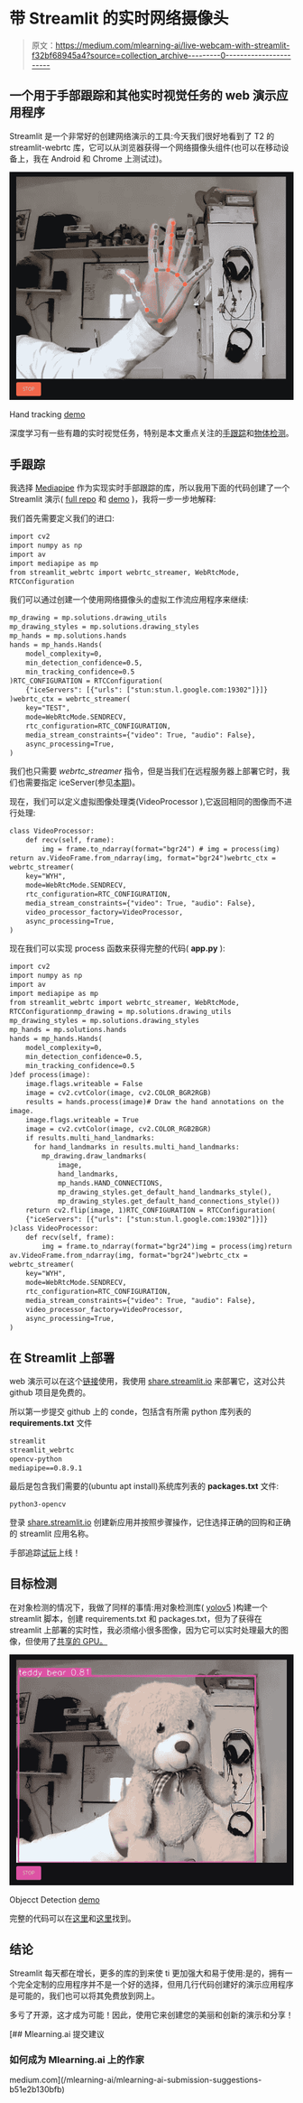 # 带 Streamlit 的实时网络摄像头

> 原文：<https://medium.com/mlearning-ai/live-webcam-with-streamlit-f32bf68945a4?source=collection_archive---------0----------------------->

## 一个用于手部跟踪和其他实时视觉任务的 web 演示应用程序

Streamlit 是一个非常好的创建网络演示的工具:今天我们很好地看到了 T2 的 streamlit-webrtc 库，它可以从浏览器获得一个网络摄像头组件(也可以在移动设备上，我在 Android 和 Chrome 上测试过)。

![](img/1845042a3bebb36fcead3be976f299bf.png)

Hand tracking [demo](https://share.streamlit.io/nicolalandro/hand_tracking_streamlit/main/app.py)

深度学习有一些有趣的实时视觉任务，特别是本文重点关注的[手跟踪](https://z-uo.medium.com/hand-tracking-with-opencv-and-mediapipe-on-python-991dfae615d6)和[物体检测](/ml-research-lab/what-is-object-detection-51f9d872ece7)。

## 手跟踪

我选择 [Mediapipe](https://google.github.io/mediapipe/solutions/hands) 作为实现实时手部跟踪的库，所以我用下面的代码创建了一个 Streamlit 演示( [full repo](https://github.com/nicolalandro/hand_tracking_streamlit) 和 [demo](https://share.streamlit.io/nicolalandro/hand_tracking_streamlit/main/app.py) )，我将一步一步地解释:

我们首先需要定义我们的进口:

```
import cv2
import numpy as np
import av
import mediapipe as mp
from streamlit_webrtc import webrtc_streamer, WebRtcMode, RTCConfiguration
```

我们可以通过创建一个使用网络摄像头的虚拟工作流应用程序来继续:

```
mp_drawing = mp.solutions.drawing_utils
mp_drawing_styles = mp.solutions.drawing_styles
mp_hands = mp.solutions.hands
hands = mp_hands.Hands(
    model_complexity=0,
    min_detection_confidence=0.5,
    min_tracking_confidence=0.5
)RTC_CONFIGURATION = RTCConfiguration(
    {"iceServers": [{"urls": ["stun:stun.l.google.com:19302"]}]}
)webrtc_ctx = webrtc_streamer(
    key="TEST",
    mode=WebRtcMode.SENDRECV,
    rtc_configuration=RTC_CONFIGURATION,
    media_stream_constraints={"video": True, "audio": False},
    async_processing=True,
)
```

我们也只需要 *webrtc_streamer* 指令，但是当我们在远程服务器上部署它时，我们也需要指定 iceServer(参见[本期](https://github.com/whitphx/streamlit-webrtc/issues/832))。

现在，我们可以定义虚拟图像处理类(VideoProcessor ),它返回相同的图像而不进行处理:

```
class VideoProcessor:
    def recv(self, frame):
        img = frame.to_ndarray(format="bgr24") # img = process(img) return av.VideoFrame.from_ndarray(img, format="bgr24")webrtc_ctx = webrtc_streamer(
    key="WYH",
    mode=WebRtcMode.SENDRECV,
    rtc_configuration=RTC_CONFIGURATION,
    media_stream_constraints={"video": True, "audio": False},
    video_processor_factory=VideoProcessor,
    async_processing=True,
)
```

现在我们可以实现 process 函数来获得完整的代码( **app.py** ):

```
import cv2
import numpy as np
import av
import mediapipe as mp
from streamlit_webrtc import webrtc_streamer, WebRtcMode, RTCConfigurationmp_drawing = mp.solutions.drawing_utils
mp_drawing_styles = mp.solutions.drawing_styles
mp_hands = mp.solutions.hands
hands = mp_hands.Hands(
    model_complexity=0,
    min_detection_confidence=0.5,
    min_tracking_confidence=0.5
)def process(image):
    image.flags.writeable = False
    image = cv2.cvtColor(image, cv2.COLOR_BGR2RGB)
    results = hands.process(image)# Draw the hand annotations on the image.
    image.flags.writeable = True
    image = cv2.cvtColor(image, cv2.COLOR_RGB2BGR)
    if results.multi_hand_landmarks:
      for hand_landmarks in results.multi_hand_landmarks:
        mp_drawing.draw_landmarks(
            image,
            hand_landmarks,
            mp_hands.HAND_CONNECTIONS,
            mp_drawing_styles.get_default_hand_landmarks_style(),
            mp_drawing_styles.get_default_hand_connections_style())
    return cv2.flip(image, 1)RTC_CONFIGURATION = RTCConfiguration(
    {"iceServers": [{"urls": ["stun:stun.l.google.com:19302"]}]}
)class VideoProcessor:
    def recv(self, frame):
        img = frame.to_ndarray(format="bgr24")img = process(img)return av.VideoFrame.from_ndarray(img, format="bgr24")webrtc_ctx = webrtc_streamer(
    key="WYH",
    mode=WebRtcMode.SENDRECV,
    rtc_configuration=RTC_CONFIGURATION,
    media_stream_constraints={"video": True, "audio": False},
    video_processor_factory=VideoProcessor,
    async_processing=True,
)
```

## 在 Streamlit 上部署

web 演示可以在这个[链接](https://share.streamlit.io/nicolalandro/hand_tracking_streamlit/main/app.py)使用，我使用 [share.streamlit.io](https://share.streamlit.io/) 来部署它，这对公共 github 项目是免费的。

所以第一步提交 github 上的 conde，包括含有所需 python 库列表的 **requirements.txt** 文件

```
streamlit                             
streamlit_webrtc                                                           opencv-python                             
mediapipe==0.8.9.1
```

最后是包含我们需要的(ubuntu apt install)系统库列表的 **packages.txt** 文件:

```
python3-opencv
```

登录 [share.streamlit.io](https://share.streamlit.io/) 创建新应用并按照步骤操作，记住选择正确的回购和正确的 streamlit 应用名称。

手部追踪[试玩](https://share.streamlit.io/nicolalandro/hand_tracking_streamlit/main/app.py)上线！

## 目标检测

在对象检测的情况下，我做了同样的事情:用对象检测库( [yolov5](https://github.com/ultralytics/yolov5) )构建一个 streamlit 脚本，创建 requirements.txt 和 packages.txt，但为了获得在 streamlit 上部署的实时性，我必须缩小很多图像，因为它可以实时处理最大的图像，但使用了[共享的 GPU。](https://share.streamlit.io/)

![](img/598a1824d0f9f5f6a279c83d394c2ccb.png)

Objecct Detection [demo](https://share.streamlit.io/nicolalandro/yolov5_streamlit/main)

完整的代码可以在[这里](https://github.com/nicolalandro/yolov5_streamlit)和[这里](https://share.streamlit.io/nicolalandro/yolov5_streamlit/main)找到。

## 结论

Streamlit 每天都在增长，更多的库的到来使 ti 更加强大和易于使用:是的，拥有一个完全定制的应用程序并不是一个好的选择，但用几行代码创建好的演示应用程序是可能的，我们也可以将其免费放到网上。

多亏了开源，这才成为可能！因此，使用它来创建您的美丽和创新的演示和分享！

[](/mlearning-ai/mlearning-ai-submission-suggestions-b51e2b130bfb) [## Mlearning.ai 提交建议

### 如何成为 Mlearning.ai 上的作家

medium.com](/mlearning-ai/mlearning-ai-submission-suggestions-b51e2b130bfb)